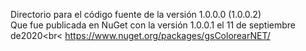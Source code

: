 Directorio para el código fuente de la versión 1.0.0.0 (1.0.0.2)<br>
Que fue publicada en NuGet con la versión 1.0.0.1 el 11 de septiembre de2020<br<
https://www.nuget.org/packages/gsColorearNET/<br>

